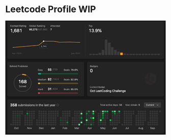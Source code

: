 # Leetcode Profile WIP
<!-- ![LeetCode Stats](./stats.svg) -->
![LeetCode Profile](./leetcode_profile.png)


